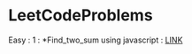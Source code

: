 # LeetCodeProblems

Easy : 
  1 : *Find_two_sum using javascript  : [LINK](https://leetcode.com/problems/two-sum/)
